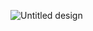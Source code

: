 ![Untitled design](https://github.com/user-attachments/assets/2ee7b2bd-157f-4aec-9e20-22395d72af70)
